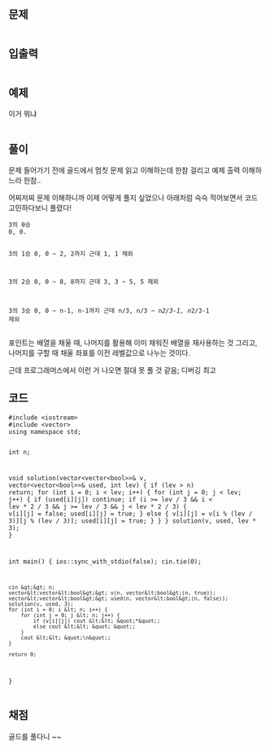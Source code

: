 <h2 id="문제">문제</h2>
<p><img alt="" src="https://velog.velcdn.com/images/coolgamja_/post/a4a22ecf-3aff-445d-b8bc-0ff62d8f15eb/image.png" /></p>
<h2 id="입출력">입출력</h2>
<p><img alt="" src="https://velog.velcdn.com/images/coolgamja_/post/6650befa-0673-4fa3-8e7f-493b0a44ed13/image.png" /></p>
<h2 id="예제">예제</h2>
<p>이거 뭐냐</p>
<p><img alt="" src="https://velog.velcdn.com/images/coolgamja_/post/713dfbbd-a315-47d9-87ff-98920e1f82f4/image.png" /></p>
<h2 id="풀이">풀이</h2>
<p>문제 들어가기 전에 골드에서 멈칫
문제 읽고 이해하는데 한참 걸리고
예제 출력 이해하느라 한참..</p>
<p>어찌저찌 문제 이해하니까 이제 어떻게 풀지 싶었으나
아래처럼 슥슥 적어보면서 코드 고민하다보니 풀렸다!</p>
<pre><code>3의 0승
0, 0.

3의 1승
0, 0 ~ 2, 2까지 근데 1, 1 제외

3의 2승
0, 0 ~ 8, 8까지 근데 3, 3 ~ 5, 5 제외 

3의 3승
0, 0 ~ n-1, n-1까지 근데 n/3, n/3 ~ n*2/3-1, n*2/3-1 제외</code></pre><p>포인트는
배열을 채울 때, 나머지를 활용해 이미 채워진 배열을 재사용하는 것
그리고, 나머지를 구할 때 채울 좌표를 이전 레벨값으로 나누는 것이다.</p>
<p>근데 프로그래머스에서 이런 거 나오면 절대 못 풀 것 같음;
디버깅 최고</p>
<h2 id="코드">코드</h2>
<pre><code class="language-cpp">#include &lt;iostream&gt;
#include &lt;vector&gt;
using namespace std;

int n;

void solution(vector&lt;vector&lt;bool&gt;&gt;&amp; v, vector&lt;vector&lt;bool&gt;&gt;&amp; used, int lev) {
    if (lev &gt; n) return;
    for (int i = 0; i &lt; lev; i++) {
        for (int j = 0; j &lt; lev; j++) {
            if (used[i][j]) continue;
            if (i &gt;= lev / 3 &amp;&amp; i &lt; lev * 2 / 3 &amp;&amp; j &gt;= lev / 3 &amp;&amp; j &lt; lev * 2 / 3) {
                v[i][j] = false;
                used[i][j] = true;
            }
            else {
                v[i][j] = v[i % (lev / 3)][j % (lev / 3)];
                used[i][j] = true;
            }
        }
    }
    solution(v, used, lev * 3);
}

int main() {
    ios::sync_with_stdio(false);
    cin.tie(0);

    cin &gt;&gt; n;
    vector&lt;vector&lt;bool&gt;&gt; v(n, vector&lt;bool&gt;(n, true));
    vector&lt;vector&lt;bool&gt;&gt; used(n, vector&lt;bool&gt;(n, false));
    solution(v, used, 3);
    for (int i = 0; i &lt; n; i++) {
        for (int j = 0; j &lt; n; j++) {
            if (v[i][j]) cout &lt;&lt; &quot;*&quot;;
            else cout &lt;&lt; &quot; &quot;;
        }
        cout &lt;&lt; &quot;\n&quot;;
    }

    return 0;
}</code></pre>
<h2 id="채점">채점</h2>
<p>골드를 풀다니 ~~</p>
<p><img alt="" src="https://velog.velcdn.com/images/coolgamja_/post/163eeecf-0bb5-47b4-ae04-ac15f8ceee3e/image.png" /></p>